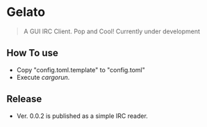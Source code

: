 # Gelato
> A GUI IRC Client. Pop and Cool!
Currently under development

## How To use
- Copy "config.toml.template" to "config.toml"
- Execute $cargo run$.

## Release
- Ver. 0.0.2 is published as a simple IRC reader.